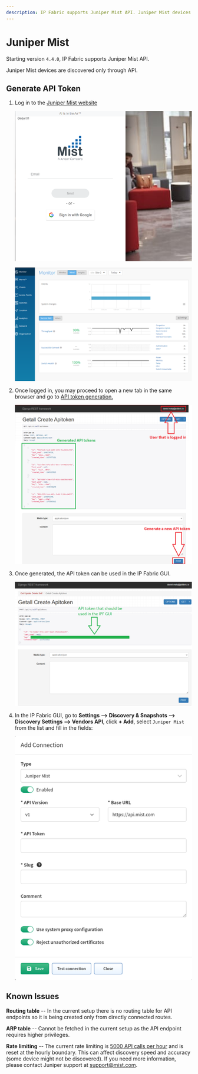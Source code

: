 ```yaml
---
description: IP Fabric supports Juniper Mist API. Juniper Mist devices are discovered only through API. Some settings to be applied that we go through on this section.
---
```


# Juniper Mist

Starting version `4.4.0`, IP Fabric supports Juniper Mist API.

Juniper Mist devices are discovered only through API.

## Generate API Token

1. Log in to the [Juniper Mist website](https://manage.mist.com/signin.html#!signin)

   ![login](mist/mist_login.png)

   ![main gui](mist/mist_gui.png)

2. Once logged in, you may proceed to open a new tab in the same browser and go to [API token generation.](https://api.mist.com/api/v1/self/apitokens)

   ![Mist API token](mist/mist_api_token.png)

3. Once generated, the API token can be used in the IP Fabric GUI.

   ![Create API token](mist/mist_api_create.png)

4. In the IP Fabric GUI, go to **Settings --> Discovery & Snapshots --> Discovery Settings --> Vendors API**, click **+ Add**, select `Juniper Mist` from the list and fill in the fields:

   ![IP Fabric API settings](mist/mist_ipf_settings.png)

## Known Issues

**Routing table** -- In the current setup there is no routing table for API endpoints so it is being created only from directly connected routes.

**ARP table** -- Cannot be fetched in the current setup as the API endpoint requires higher privileges.

**Rate limiting** -- The current rate limiting is [5000 API calls per hour](https://www.mist.com/documentation/api-rate-limiting/) and is reset at the hourly boundary. This can affect discovery speed and accuracy (some device might not be discovered). If you need more information, please contact Juniper support at support@mist.com.

